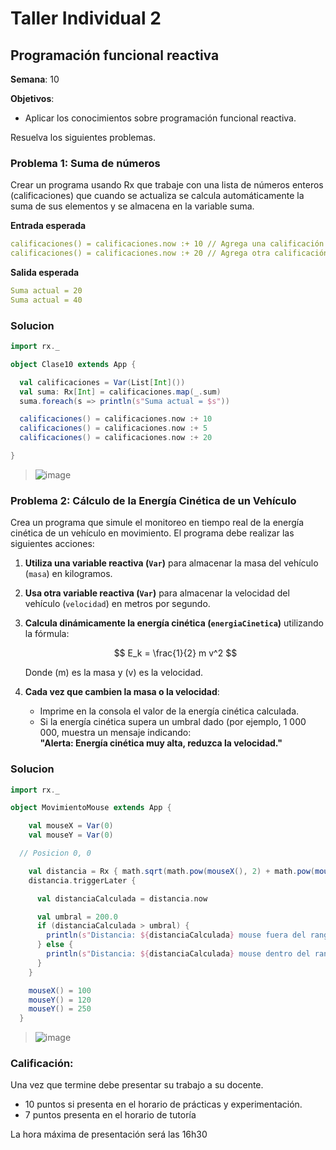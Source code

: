 # Taller Individual  2
## Programación funcional reactiva

**Semana**: 10

**Objetivos**:

- Aplicar los conocimientos sobre programación funcional reactiva.

Resuelva los siguientes problemas.

### Problema 1: Suma de números

Crear un programa usando Rx que trabaje con una lista de números enteros (calificaciones) que cuando se actualiza se calcula automáticamente la suma de sus elementos y se almacena en la variable suma.

**Entrada esperada**
```yaml
calificaciones() = calificaciones.now :+ 10 // Agrega una calificación
calificaciones() = calificaciones.now :+ 20 // Agrega otra calificación
```

**Salida esperada**
```yaml
Suma actual = 20
Suma actual = 40
```
### Solucion 

```Scala
import rx._

object Clase10 extends App {

  val calificaciones = Var(List[Int]())
  val suma: Rx[Int] = calificaciones.map(_.sum)
  suma.foreach(s => println(s"Suma actual = $s"))

  calificaciones() = calificaciones.now :+ 10
  calificaciones() = calificaciones.now :+ 5 
  calificaciones() = calificaciones.now :+ 20 

}
```

> ![image](https://github.com/user-attachments/assets/5e23a828-7541-415b-a611-a07482288623)


### Problema 2: Cálculo de la Energía Cinética de un Vehículo

Crea un programa que simule el monitoreo en tiempo real de la energía cinética de un vehículo en movimiento. El programa debe realizar las siguientes acciones:

1. **Utiliza una variable reactiva (`Var`)** para almacenar la masa del vehículo (`masa`) en kilogramos.
2. **Usa otra variable reactiva (`Var`)** para almacenar la velocidad del vehículo (`velocidad`) en metros por segundo.
3. **Calcula dinámicamente la energía cinética (`energiaCinetica`)** utilizando la fórmula:

   $$
   E_k = \frac{1}{2} m v^2
   $$

   Donde \(m\) es la masa y \(v\) es la velocidad.

4. **Cada vez que cambien la masa o la velocidad**:
   - Imprime en la consola el valor de la energía cinética calculada.
   - Si la energía cinética supera un umbral dado (por ejemplo, 1 000 000, muestra un mensaje indicando:  
     **"Alerta: Energía cinética muy alta, reduzca la velocidad."**



### Solucion 

```Scala
import rx._

object MovimientoMouse extends App {

    val mouseX = Var(0)
    val mouseY = Var(0)

  // Posicion 0, 0

    val distancia = Rx { math.sqrt(math.pow(mouseX(), 2) + math.pow(mouseY(), 2)) }
    distancia.triggerLater {

      val distanciaCalculada = distancia.now

      val umbral = 200.0
      if (distanciaCalculada > umbral) {
        println(s"Distancia: ${distanciaCalculada} mouse fuera del rango permitido")
      } else {
        println(s"Distancia: ${distanciaCalculada} mouse dentro del rango permitido")
      }
    }

    mouseX() = 100
    mouseY() = 120
    mouseY() = 250
  }
```
> ![image](https://github.com/user-attachments/assets/dc9a89d8-21e7-4e9c-afa8-8e3da3c713e5)


### Calificación:

Una vez que termine debe presentar su trabajo a su docente.

- 10 puntos si presenta en el horario de prácticas y experimentación.
- 7 puntos presenta en el horario de tutoría

La hora máxima de presentación será las 16h30
